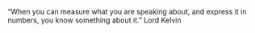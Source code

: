 “When you can measure what you are speaking about, and express it in numbers, you know something about it.”  Lord Kelvin 
